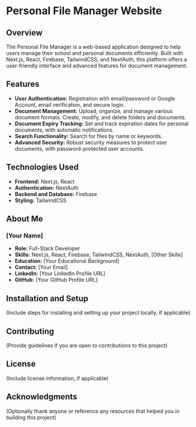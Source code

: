 # Personal File Manager Website

## Overview
The Personal File Manager is a web-based application designed to help users manage their school and personal documents efficiently. Built with Next.js, React, Firebase, TailwindCSS, and NextAuth, this platform offers a user-friendly interface and advanced features for document management.

## Features
- **User Authentication:** Registration with email/password or Google Account, email verification, and secure login.
- **Document Management:** Upload, organize, and manage various document formats. Create, modify, and delete folders and documents.
- **Document Expiry Tracking:** Set and track expiration dates for personal documents, with automatic notifications.
- **Search Functionality:** Search for files by name or keywords.
- **Advanced Security:** Robust security measures to protect user documents, with password-protected user accounts.

## Technologies Used
- **Frontend:** Next.js, React
- **Authentication:** NextAuth
- **Backend and Database:** Firebase
- **Styling:** TailwindCSS

## About Me
### [Your Name]
- **Role:** Full-Stack Developer
- **Skills:** Next.js, React, Firebase, TailwindCSS, NextAuth, [Other Skills]
- **Education:** [Your Educational Background]
- **Contact:** [Your Email]
- **LinkedIn:** [Your LinkedIn Profile URL]
- **GitHub:** [Your GitHub Profile URL]

## Installation and Setup
(Include steps for installing and setting up your project locally, if applicable)

## Contributing
(Provide guidelines if you are open to contributions to this project)

## License
(Include license information, if applicable)

## Acknowledgments
(Optionally thank anyone or reference any resources that helped you in building this project)
